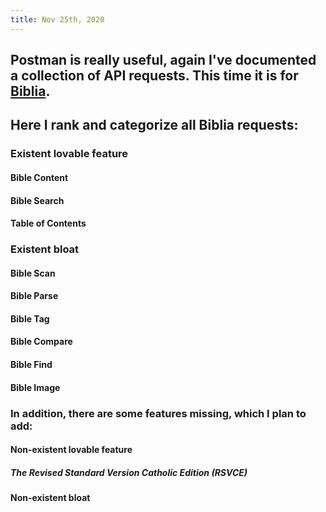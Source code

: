```yaml
---
title: Nov 25th, 2020
---
```


## Postman is really useful, again I've documented a collection of API requests. This time it is for [Biblia](https://documenter.getpostman.com/view/8994004/TVmFizQo).
## Here I rank and categorize all Biblia requests:
### Existent lovable feature
#### Bible Content
#### Bible Search
#### Table of Contents
### Existent bloat
#### Bible Scan
#### Bible Parse
#### Bible Tag
#### Bible Compare
#### Bible Find
#### Bible Image
### In addition, there are some features missing, which I plan to add:
#### Non-existent lovable feature
##### The Revised Standard Version Catholic Edition (RSVCE)
#### Non-existent bloat
